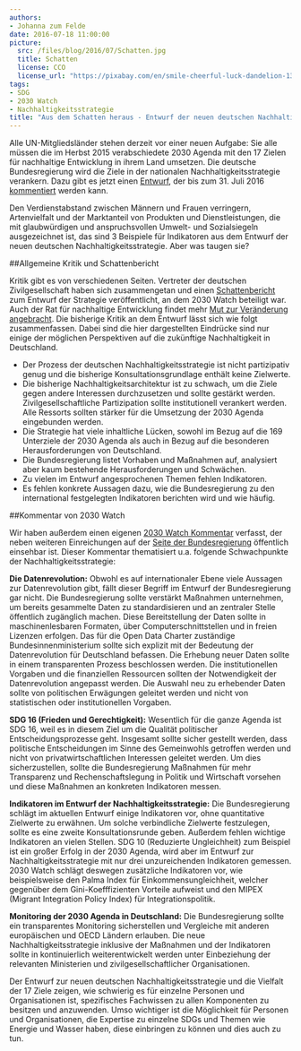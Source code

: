 ```yaml
---
authors:
- Johanna zum Felde
date: 2016-07-18 11:00:00
picture:
  src: /files/blog/2016/07/Schatten.jpg
  title: Schatten
  license: CCO
  license_url: "https://pixabay.com/en/smile-cheerful-luck-dandelion-1374564/"
tags:
- SDG
- 2030 Watch
- Nachhaltigkeitsstrategie
title: "Aus dem Schatten heraus - Entwurf der neuen deutschen Nachhaltigkeitsstrategie"
---
```


Alle UN-Mitgliedsländer stehen derzeit vor einer neuen Aufgabe: Sie alle müssen die im Herbst 2015 verabschiedete 2030 Agenda mit den 17 Zielen für nachhaltige Entwicklung in ihrem Land umsetzen. Die deutsche Bundesregierung wird die Ziele in der nationalen Nachhaltigkeitsstrategie verankern. Dazu gibt es jetzt einen [Entwurf](https://www.bundesregierung.de/Content/DE/StatischeSeiten/Breg/Nachhaltigkeit/0-Buehne/2016-05-31-download-nachhaltigkeitsstrategie-entwurf.pdf;jsessionid=5705160D4AAEA4DEDF70D1A44C240352.s6t1?__blob=publicationFile&v=4), der bis zum 31. Juli 2016 [kommentiert](https://www.bundesregierung.de/Content/DE/StatischeSeiten/Breg/Nachhaltigkeit/0-Buehne/2016-05-31-text-zum-entwurf-nachhaltigkeitsstrategie.html) werden kann. 

Den Verdienstabstand zwischen Männern und Frauen verringern, Artenvielfalt und der Marktanteil von Produkten und Dienstleistungen, die mit glaubwürdigen und anspruchsvollen Umwelt- und Sozialsiegeln ausgezeichnet ist, das sind 3 Beispiele für Indikatoren aus dem Entwurf der neuen deutschen Nachhaltigkeitsstrategie. Aber was taugen sie? 

##Allgemeine Kritik und Schattenbericht

Kritik gibt es von verschiedenen Seiten. Vertreter der deutschen Zivilgesellschaft haben sich zusammengetan und einen [Schattenbericht](https://www.2030report.de/de) zum Entwurf der Strategie veröffentlicht, an dem 2030 Watch beteiligt war. Auch der Rat für nachhaltige Entwicklung findet mehr [Mut zur Veränderung angebracht](http://www.nachhaltigkeitsrat.de/fileadmin/user_upload/dokumente/empfehlungen/2016/20160620_RNE_Stellungnahme_RegE_DE_Nachhaltigkeitsstrategie.pdf). Die bisherige Kritik an dem Entwurf lässt sich wie folgt zusammenfassen. Dabei sind die hier dargestellten Eindrücke sind nur einige der möglichen Perspektiven auf die zukünftige Nachhaltigkeit in Deutschland.
 
* Der Prozess der deutschen Nachhaltigkeitsstrategie ist nicht partizipativ genug und die bisherige Konsultationsgrundlage enthält keine Zielwerte.
* Die bisherige Nachhaltigkeitsarchitektur ist zu schwach, um die Ziele gegen andere Interessen durchzusetzen und sollte gestärkt werden. Zivilgesellschaftliche Partizipation sollte institutionell verankert werden. Alle Ressorts sollten stärker für die Umsetzung der 2030 Agenda eingebunden werden.
* Die Strategie hat viele inhaltliche Lücken, sowohl im Bezug auf die 169 Unterziele der 2030 Agenda als auch in Bezug auf die besonderen Herausforderungen von Deutschland. 
* Die Bundesregierung listet Vorhaben und Maßnahmen auf, analysiert aber kaum bestehende Herausforderungen und Schwächen. 
* Zu vielen im Entwurf angesprochenen Themen fehlen Indikatoren.
* Es fehlen konkrete Aussagen dazu, wie die Bundesregierung zu den international festgelegten Indikatoren berichten wird und wie häufig.

##Kommentar von 2030 Watch

Wir haben außerdem einen eigenen [2030 Watch Kommentar](https://2030-watch.de/static/misc/Nachhaltigkeitsstrategie_OKF_Kommentar.pdf) verfasst, der neben weiteren Einreichungen auf der [Seite der Bundesregierung](https://www.bundesregierung.de/Content/DE/StatischeSeiten/Breg/Nachhaltigkeit/Nachhaltigkeitsdialog-stellungnahmen/anregungen-zur-strategie.html) öffentlich einsehbar ist. Dieser Kommentar thematisiert u.a. folgende Schwachpunkte der Nachhaltigkeitsstrategie:

**Die Datenrevolution:** Obwohl es auf internationaler Ebene viele Aussagen zur Datenrevolution gibt, fällt dieser Begriff im Entwurf der Bundesregierung gar nicht. Die Bundesregierung sollte verstärkt Maßnahmen unternehmen, um bereits gesammelte Daten zu standardisieren und an zentraler Stelle öffentlich zugänglich machen. Diese Bereitstellung der Daten sollte in maschinenlesbaren Formaten, über Computerschnittstellen und in freien Lizenzen erfolgen. Das für die Open Data Charter zuständige Bundesinnenministerium sollte sich explizit mit der Bedeutung der Datenrevolution für Deutschland befassen. Die Erhebung neuer Daten sollte in einem transparenten Prozess beschlossen werden. Die institutionellen Vorgaben und die finanziellen Ressourcen sollten der Notwendigkeit der Datenrevolution angepasst werden. Die Auswahl neu zu erhebender Daten sollte von politischen Erwägungen geleitet werden und nicht von statistischen oder institutionellen Vorgaben.

**SDG 16 (Frieden und Gerechtigkeit):** Wesentlich für die ganze Agenda ist SDG 16, weil es in diesem Ziel um die Qualität politischer Entscheidungsprozesse geht. Insgesamt sollte sicher gestellt werden, dass politische Entscheidungen im Sinne des Gemeinwohls getroffen werden und nicht von privatwirtschaftlichen Interessen geleitet werden. Um dies sicherzustellen, sollte die Bundesregierung Maßnahmen für mehr Transparenz und Rechenschaftslegung in Politik und Wirtschaft vorsehen und diese Maßnahmen an konkreten Indikatoren messen. 

**Indikatoren im Entwurf der Nachhaltigkeitsstrategie:** Die Bundesregierung schlägt im aktuellen Entwurf einige Indikatoren vor, ohne quantitative Zielwerte zu erwähnen. Um solche verbindliche Zielwerte festzulegen, sollte es eine zweite Konsultationsrunde geben. Außerdem fehlen wichtige Indikatoren an vielen Stellen. SDG 10 (Reduzierte Ungleichheit) zum Beispiel ist ein großer Erfolg in der 2030 Agenda, wird aber im Entwurf zur Nachhaltigkeitsstrategie mit nur drei unzureichenden Indikatoren gemessen. 2030 Watch schlägt deswegen zusätzliche Indikatoren vor, wie beispielsweise den Palma Index für Einkommensungleichheit, welcher gegenüber dem Gini-Koefffizienten Vorteile aufweist und den MIPEX (Migrant Integration Policy Index) für Integrationspolitik.

**Monitoring der 2030 Agenda in Deutschland:** Die Bundesregierung sollte ein transparentes Monitoring sicherstellen und Vergleiche mit anderen europäischen und OECD Ländern erlauben. Die neue Nachhaltigkeitsstrategie inklusive der Maßnahmen und der Indikatoren sollte in kontinuierlich weiterentwickelt werden unter Einbeziehung der relevanten Ministerien und zivilgesellschaftlicher Organisationen.

Der Entwurf zur neuen deutschen Nachhaltigkeitsstrategie und die Vielfalt der 17 Ziele zeigen, wie schwierig es für einzelne Personen und Organisationen ist, spezifisches Fachwissen zu allen Komponenten zu besitzen und anzuwenden. Umso wichtiger ist die Möglichkeit für Personen und Organisationen, die Expertise zu einzelne SDGs und Themen wie Energie und Wasser haben, diese einbringen zu können und dies auch zu tun.
